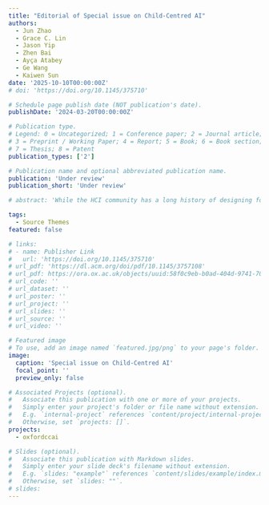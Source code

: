 ```yaml
---
title: "Editorial of Special issue on Child-Centred AI"
authors:
  - Jun Zhao
  - Grace C. Lin
  - Jason Yip
  - Zhen Bai
  - Ayça Atabey
  - Ge Wang
  - Kaiwen Sun
date: '2025-10-10T00:00:00Z'
# doi: 'https://doi.org/10.1145/375710'

# Schedule page publish date (NOT publication's date).
publishDate: '2024-03-20T00:00:00Z'

# Publication type.
# Legend: 0 = Uncategorized; 1 = Conference paper; 2 = Journal article;
# 3 = Preprint / Working Paper; 4 = Report; 5 = Book; 6 = Book section;
# 7 = Thesis; 8 = Patent
publication_types: ['2']

# Publication name and optional abbreviated publication name.
publication: 'Under review'
publication_short: 'Under review'

# abstract: 'While the HCI community has a long history of designing for children, a disconnect persists between the design community, policy guidelines, and the actual designs implemented in practice. Emerging policies focus more on articulating the big picture of what technologies should do for children. Regulations, such as the EU AI Act and the UK Online Safety Act, emphasize child protection from harm resulting from the operation and use of digital technologies, including AI. These policies and regulations have yet to speak the language of designers and developers who are working on concrete and practical actions that they can take to account for childrens unique developmental needs and rights in AI system design. In the realms of policies and regulations, the notion of child-centered AI is often overlooked or oversimplified. In contrast, HCI experts work closely with children, using a child-centered approach and offering valuable insights into how AI can be effectively designed to serve childrens best interests, addressing their unique needs and vulnerabilities. This expertise presents a crucial, yet often underexplored, perspective on AI integration, going beyond what policy documents typically capture.'

tags:
  - Source Themes
featured: false

# links:
# - name: Publisher Link
#   url: 'https://doi.org/10.1145/375710'
# url_pdf: 'https://dl.acm.org/doi/pdf/10.1145/3757108'
# url_pdf: https://ora.ox.ac.uk/objects/uuid:58f0c9eb-b0ad-404d-9741-70d553f011f2/download_file?file_format=application%2Fpdf&safe_filename=Wang_et_al_2022_dont_make_assumptions.pdf&type_of_work=Conference+item
# url_code: ''
# url_dataset: ''
# url_poster: ''
# url_project: ''
# url_slides: ''
# url_source: ''
# url_video: ''

# Featured image
# To use, add an image named `featured.jpg/png` to your page's folder.
image:
  caption: 'Special issue on Child-Centred AI'
  focal_point: ''
  preview_only: false

# Associated Projects (optional).
#   Associate this publication with one or more of your projects.
#   Simply enter your project's folder or file name without extension.
#   E.g. `internal-project` references `content/project/internal-project/index.md`.
#   Otherwise, set `projects: []`.
projects:
  - oxfordccai

# Slides (optional).
#   Associate this publication with Markdown slides.
#   Simply enter your slide deck's filename without extension.
#   E.g. `slides: "example"` references `content/slides/example/index.md`.
#   Otherwise, set `slides: ""`.
# slides:
---
```


<!-- {{% callout note %}}
Click the _Cite_ button above to demo the feature to enable visitors to import publication metadata into their reference management software.
{{% /callout %}}
 -->
<!-- Supplementary notes can be added here, including [code and math](https://wowchemy.com/docs/content/writing-markdown-latex/).
 -->
